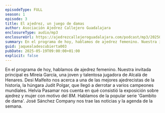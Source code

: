 ```yaml
---
episodeType: FULL
season: 1
episode: 3
title: El ajedrez, un juego de damas
author: Asociación Ajedrez Callejero Guadalajara
enclosureType: audio/mp3
enclosureUrl: https://ajedrezcallejeroguadalajara.com/podcast/mp3/20250519-JALD.mp3
summary: En el programa de hoy, hablamos de ajedrez femenino. Nuestra invitada principal es Mireia García
guid: jaquealadescubierta003
pubDate: 2025-05-19T09:00:00+01:00
explicit: false
---
```

En el programa de hoy, hablamos de ajedrez femenino. Nuestra invitada principal es Mireia García, una joven y talentosa jugadora de Alcalá de Henares. Desi Malfeito nos acerca a una de las mejores ajedrecistas de la historia, la húngara Judit Polgar, que llegó a derrotar a varios campeones mundiales. Helvia Pasamar nos cuenta en qué consistió la exposición sobre ajedrez y mujer con motivo del 8M. Hablamos de la popular serie 'Gambito de dama'. José Sánchez Company nos trae las noticias y la agenda de la semana.